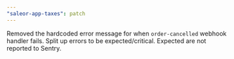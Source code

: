 ```yaml
---
"saleor-app-taxes": patch
---
```


Removed the hardcoded error message for when `order-cancelled` webhook handler fails. Split up errors to be expected/critical. Expected are not reported to Sentry.
